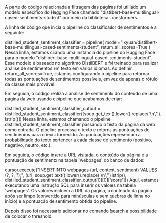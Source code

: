 A parte do código relacionada a filtragem das páginas foi utiliado um modelo especifíco do Hugging Face chamado "distilbert-base-multilingual-cased-sentiments-student" por meio da biblioteca Transformers.

A linha de código que inicia o pipeline do classificador de sentimentos é a seguinte:

distilled_student_sentiment_classifier = pipeline(
    model="lxyuan/distilbert-base-multilingual-cased-sentiments-student", 
    return_all_scores=True
)
Nessa linha, estamos criando uma instância do pipeline do Hugging Face para o modelo "distilbert-base-multilingual-cased-sentiments-student". Esse modelo é baseado no algoritmo DistilBERT e foi treinado para realizar análise de sentimentos em texto em vários idiomas. Ao definir return_all_scores=True, estamos configurando o pipeline para retornar todas as pontuações de sentimentos possíveis, em vez de apenas o rótulo da classe mais provável.

Em seguida, o código realiza a análise de sentimento do conteúdo de uma página da web usando o pipeline que acabamos de criar:

distilled_student_sentiment_classifier_output = distilled_student_sentiment_classifier([soup.get_text().lower().replace('\n','').lstrip()])
Nessa linha, estamos chamando o pipeline distilled_student_sentiment_classifier passando o texto da página da web como entrada. O pipeline processa o texto e retorna as pontuações de sentimentos para o texto fornecido. As pontuações representam a probabilidade do texto pertencer a cada classe de sentimento (positivo, negativo, neutro, etc.).

Em seguida, o código insere a URL visitada, o conteúdo da página e a pontuação de sentimento na tabela 'webpages' do banco de dados:

cursor.execute("INSERT INTO webpages (url, content, sentiment) VALUES (?, ?, ?);", (url, soup.get_text().lower().replace('\n','').lstrip(), distilled_student_sentiment_classifier_output[0][0]['score']))
Aqui, estamos executando uma instrução SQL para inserir os valores na tabela 'webpages'. Os valores incluem a URL da página, o conteúdo da página após ser limpo (convertido para minúsculas e sem quebras de linha no início) e a pontuação de sentimento obtida do pipeline.

Depois disso foi necessário adicionar no comando !search a possibilidade de colocar o threshold.